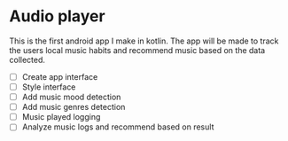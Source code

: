 # Audio player
This is the first android app I make in kotlin.
The app will be made to track the users local music habits and recommend music based on the data collected.
- [ ] Create app interface
- [ ] Style interface
- [ ] Add music mood detection
- [ ] Add music genres detection
- [ ] Music played logging
- [ ] Analyze music logs and recommend based on result
